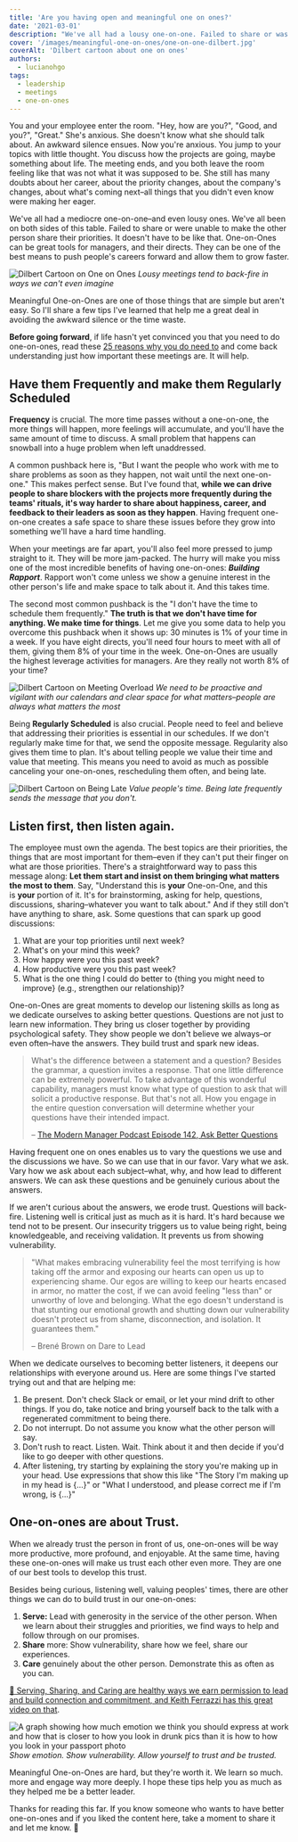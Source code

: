 ```yaml
---
title: 'Are you having open and meaningful one on ones?'
date: '2021-03-01'
description: "We've all had a lousy one-on-one. Failed to share or was unable to make the other person share their priorities. It doesn't have to be like that. One-on-Ones can be great tools for managers, and their directs."
cover: '/images/meaningful-one-on-ones/one-on-one-dilbert.jpg'
coverAlt: 'Dilbert cartoon about one on ones'
authors:
  - lucianohgo
tags:
  - leadership
  - meetings
  - one-on-ones
---
```


You and your employee enter the room. "Hey, how are you?", "Good, and you?", "Great." She's anxious. She doesn't know what she should talk about. An awkward silence ensues. Now you're anxious. You jump to your topics with little thought. You discuss how the projects are going, maybe something about life. The meeting ends, and you both leave the room feeling like that was not what it was supposed to be. She still has many doubts about her career, about the priority changes, about the company's changes, about what's coming next–all things that you didn't even know were making her eager.

We've all had a mediocre one-on-one–and even lousy ones. We've all been on both sides of this table. Failed to share or were unable to make the other person share their priorities. It doesn't have to be like that. One-on-Ones can be great tools for managers, and their directs. They can be one of the best means to push people's careers forward and allow them to grow faster.

![Dilbert Cartoon on One on Ones](/images/meaningful-one-on-ones/one-on-one-dilbert.jpg)
*Lousy meetings tend to back-fire in ways we can't even imagine*

Meaningful One-on-Ones are one of those things that are simple but aren't easy. So I'll share a few tips I've learned that help me a great deal in avoiding the awkward silence or the time waste.

**Before going forward**, if life hasn't yet convinced you that you need to do one-on-ones, read these [25 reasons why you do need to](https://getlighthouse.com/blog/one-on-ones-with-employees/) and come back understanding just how important these meetings are. It will help.

## Have them Frequently and make them Regularly Scheduled

**Frequency** is crucial. The more time passes without a one-on-one, the more things will happen, more feelings will accumulate, and you'll have the same amount of time to discuss. A small problem that happens can snowball into a huge problem when left unaddressed.

A common pushback here is, "But I want the people who work with me to share problems as soon as they happen, not wait until the next one-on-one." This makes perfect sense. But I've found that, **while we can drive people to share blockers with the projects more frequently during the teams' rituals, it's way harder to share about happiness, career, and feedback to their leaders as soon as they happen**. Having frequent one-on-one creates a safe space to share these issues before they grow into something we'll have a hard time handling.

When your meetings are far apart, you'll also feel more pressed to jump straight to it. They will be more jam-packed. The hurry will make you miss one of the most incredible benefits of having one-on-ones: *__Building Rapport__*. Rapport won't come unless we show a genuine interest in the other person's life and make space to talk about it. And this takes time.

The second most common pushback is the "I don't have the time to schedule them frequently." **The truth is that we don't have time for anything. We make time for things**. Let me give you some data to help you overcome this pushback when it shows up: 30 minutes is 1% of your time in a week. If you have eight directs, you'll need four hours to meet with all of them, giving them 8% of your time in the week. One-on-Ones are usually the highest leverage activities for managers.  Are they really not worth 8% of your time?

![Dilbert Cartoon on Meeting Overload](/images/meaningful-one-on-ones/no-time-dilbert.jpg)
*We need to be proactive and vigilant with our calendars and clear space for what matters–people are always what matters the most*

Being **Regularly Scheduled** is also crucial. People need to feel and believe that addressing their priorities is essential in our schedules. If we don't regularly make time for that, we send the opposite message. Regularity also gives them time to plan. It's about telling people we value their time and value that meeting. This means you need to avoid as much as possible canceling your one-on-ones, rescheduling them often, and being late.

![Dilbert Cartoon on Being Late](/images/meaningful-one-on-ones/late-dilbert.jpg)
*Value people's time. Being late frequently sends the message that you don't.*

## Listen first, then listen again.

The employee must own the agenda. The best topics are their priorities, the things that are most important for them–even if they can't put their finger on what are those priorities. There's a straightforward way to pass this message along: **Let them start and insist on them bringing what matters the most to them**. Say, "Understand this is **your** One-on-One, and this is **your** portion of it. It's for brainstorming, asking for help, questions, discussions, sharing–whatever you want to talk about." And if they still don't have anything to share, ask. Some questions that can spark up good  discussions:

1. What are your top priorities until next week?
2. What's on your mind this week?
3. How happy were you this past week?
4. How productive were you this past week?
5. What is the one thing I could do better to {thing you might need to improve} (e.g., strengthen our relationship)?

One-on-Ones are great moments to develop our listening skills as long as we dedicate ourselves to asking better questions. Questions are not just to learn new information. They bring us closer together by providing psychological safety. They show people we don't believe we always–or even often–have the answers. They build trust and spark new ideas.

> What's the difference between a statement and a question? Besides the grammar, a question invites a response. That one little difference can be extremely powerful. To take advantage of this wonderful capability, managers must know what type of question to ask that will solicit a productive response. But that's not all. How you engage in the entire question conversation will determine whether your questions have their intended impact.
>
> – [The Modern Manager Podcast Episode 142, Ask Better Questions](https://www.themodernmanager.com/episodes/episode/1f6f98ef/142-ask-better-questions)

Having frequent one on ones enables us to vary the questions we use and the discussions we have. So we can use that in our favor. Vary what we ask. Vary how we ask about each subject–what, why, and how lead to different answers. We can ask these questions and be genuinely curious about the answers.

If we aren't curious about the answers, we erode trust. Questions will back-fire. Listening well is critical just as much as it is hard. It's hard because we tend not to be present. Our insecurity triggers us to value being right, being knowledgeable, and receiving validation. It prevents us from showing vulnerability.

> "What makes embracing vulnerability feel the most terrifying is how taking off the armor and exposing our hearts can open us up to experiencing shame. Our egos are willing to keep our hearts encased in armor, no matter the cost, if we can avoid feeling "less than" or unworthy of love and belonging. What the ego doesn't understand is that stunting our emotional growth and shutting down our vulnerability doesn't protect us from shame, disconnection, and isolation. It guarantees them."
>
> – Brené Brown on Dare to Lead

When we dedicate ourselves to becoming better listeners, it deepens our relationships with everyone around us. Here are some things I've started trying out and that are helping me:

1. Be present. Don't check Slack or email, or let your mind drift to other things. If you do, take notice and bring yourself back to the talk with a regenerated commitment to being there.
2. Do not interrupt. Do not assume you know what the other person will say.
3. Don't rush to react. Listen. Wait. Think about it and then decide if you'd like to go deeper with other questions.
4. After listening, try starting by explaining the story you're making up in your head. Use expressions that show this like "The Story I'm making up in my head is {...}" or "What I understood, and please correct me if I'm wrong, is {...}"

## One-on-ones are about Trust.

When we already trust the person in front of us, one-on-ones will be way more productive, more profound, and enjoyable. At the same time, having these one-on-ones will make us trust each other even more. They are one of our best tools to develop this trust.

Besides being curious, listening well, valuing peoples' times, there are other things we can do to build trust in our one-on-ones:

1. **Serve:** Lead with generosity in the service of the other person. When we learn about their struggles and priorities, we find ways to help and follow through on our promises.
2. **Share** more: Show vulnerability, share how we feel, share our experiences.
3. **Care** genuinely about the other person. Demonstrate this as often as you can.

[🎥 Serving, Sharing, and Caring are healthy ways we earn permission to lead and build connection and commitment, and Keith Ferrazzi has this great video on that](https://www.youtube.com/watch?v=sF-6ju_oaCI&ab_channel=KeithFerrazzi).

![A graph showing how much emotion we think you should express at work and how that is closer to how you look in drunk pics than it is how to how you look in your passport photo](/images/meaningful-one-on-ones/how-much-emotion.jpg)
*Show emotion. Show vulnerability. Allow yourself to trust and be trusted.*

Meaningful One-on-Ones are hard, but they're worth it. We learn so much. more and engage way more deeply. I hope these tips help you as much as they helped me be a better leader.

Thanks for reading this far. If you know someone who wants to have better one-on-ones and if you liked the content here, take a moment to share it and let me know. 🤗
